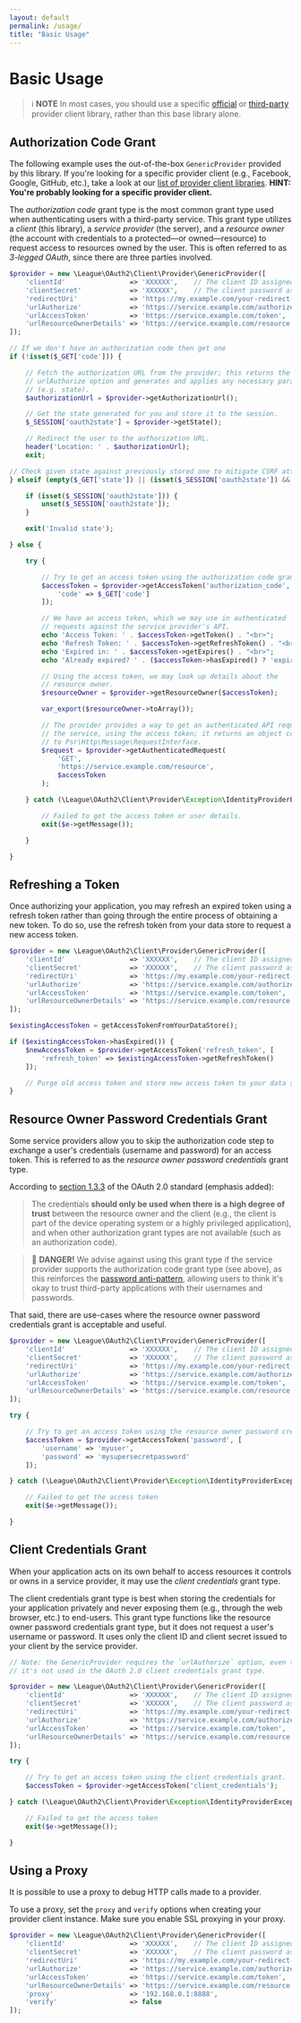 ```yaml
---
layout: default
permalink: /usage/
title: "Basic Usage"
---
```


Basic Usage
===========

> ℹ️ **NOTE** In most cases, you should use a specific [official](/providers/league/) or [third-party](/providers/thirdparty/) provider client library, rather than this base library alone.

Authorization Code Grant
------------------------

The following example uses the out-of-the-box `GenericProvider` provided by this library. If you're looking for a specific provider client (e.g., Facebook, Google, GitHub, etc.), take a look at our [list of provider client libraries](/providers/league/). **HINT: You're probably looking for a specific provider client.**

The *authorization code* grant type is the most common grant type used when authenticating users with a third-party service. This grant type utilizes a *client* (this library), a *service provider* (the server), and a *resource owner* (the account with credentials to a protected—or owned—resource) to request access to resources owned by the user. This is often referred to as _3-legged OAuth_, since there are three parties involved.

```php
$provider = new \League\OAuth2\Client\Provider\GenericProvider([
    'clientId'                => 'XXXXXX',    // The client ID assigned to you by the provider
    'clientSecret'            => 'XXXXXX',    // The client password assigned to you by the provider
    'redirectUri'             => 'https://my.example.com/your-redirect-url/',
    'urlAuthorize'            => 'https://service.example.com/authorize',
    'urlAccessToken'          => 'https://service.example.com/token',
    'urlResourceOwnerDetails' => 'https://service.example.com/resource'
]);

// If we don't have an authorization code then get one
if (!isset($_GET['code'])) {

    // Fetch the authorization URL from the provider; this returns the
    // urlAuthorize option and generates and applies any necessary parameters
    // (e.g. state).
    $authorizationUrl = $provider->getAuthorizationUrl();

    // Get the state generated for you and store it to the session.
    $_SESSION['oauth2state'] = $provider->getState();

    // Redirect the user to the authorization URL.
    header('Location: ' . $authorizationUrl);
    exit;

// Check given state against previously stored one to mitigate CSRF attack
} elseif (empty($_GET['state']) || (isset($_SESSION['oauth2state']) && $_GET['state'] !== $_SESSION['oauth2state'])) {

    if (isset($_SESSION['oauth2state'])) {
        unset($_SESSION['oauth2state']);
    }

    exit('Invalid state');

} else {

    try {

        // Try to get an access token using the authorization code grant.
        $accessToken = $provider->getAccessToken('authorization_code', [
            'code' => $_GET['code']
        ]);

        // We have an access token, which we may use in authenticated
        // requests against the service provider's API.
        echo 'Access Token: ' . $accessToken->getToken() . "<br>";
        echo 'Refresh Token: ' . $accessToken->getRefreshToken() . "<br>";
        echo 'Expired in: ' . $accessToken->getExpires() . "<br>";
        echo 'Already expired? ' . ($accessToken->hasExpired() ? 'expired' : 'not expired') . "<br>";

        // Using the access token, we may look up details about the
        // resource owner.
        $resourceOwner = $provider->getResourceOwner($accessToken);

        var_export($resourceOwner->toArray());

        // The provider provides a way to get an authenticated API request for
        // the service, using the access token; it returns an object conforming
        // to Psr\Http\Message\RequestInterface.
        $request = $provider->getAuthenticatedRequest(
            'GET',
            'https://service.example.com/resource',
            $accessToken
        );

    } catch (\League\OAuth2\Client\Provider\Exception\IdentityProviderException $e) {

        // Failed to get the access token or user details.
        exit($e->getMessage());

    }

}
```

Refreshing a Token
------------------

Once authorizing your application, you may refresh an expired token using a refresh token rather than going through the entire process of obtaining a new token. To do so, use the refresh token from your data store to request a new access token.

```php
$provider = new \League\OAuth2\Client\Provider\GenericProvider([
    'clientId'                => 'XXXXXX',    // The client ID assigned to you by the provider
    'clientSecret'            => 'XXXXXX',    // The client password assigned to you by the provider
    'redirectUri'             => 'https://my.example.com/your-redirect-url/',
    'urlAuthorize'            => 'https://service.example.com/authorize',
    'urlAccessToken'          => 'https://service.example.com/token',
    'urlResourceOwnerDetails' => 'https://service.example.com/resource'
]);

$existingAccessToken = getAccessTokenFromYourDataStore();

if ($existingAccessToken->hasExpired()) {
    $newAccessToken = $provider->getAccessToken('refresh_token', [
        'refresh_token' => $existingAccessToken->getRefreshToken()
    ]);

    // Purge old access token and store new access token to your data store.
}
```

Resource Owner Password Credentials Grant
-----------------------------------------

Some service providers allow you to skip the authorization code step to exchange a user's credentials (username and password) for an access token. This is referred to as the *resource owner password credentials* grant type.

According to [section 1.3.3](http://tools.ietf.org/html/rfc6749#section-1.3.3) of the OAuth 2.0 standard (emphasis added):

> The credentials **should only be used when there is a high degree of trust** between the resource owner and the client (e.g., the client is part of the device operating system or a highly privileged application), and when other authorization grant types are not available (such as an authorization code).

> 🛑 **DANGER!** We advise against using this grant type if the service provider supports the authorization code grant type (see above), as this reinforces the [password anti-pattern](https://agentile.com/the-password-anti-pattern), allowing users to think it's okay to trust third-party applications with their usernames and passwords.

That said, there are use-cases where the resource owner password credentials grant is acceptable and useful.

```php
$provider = new \League\OAuth2\Client\Provider\GenericProvider([
    'clientId'                => 'XXXXXX',    // The client ID assigned to you by the provider
    'clientSecret'            => 'XXXXXX',    // The client password assigned to you by the provider
    'redirectUri'             => 'https://my.example.com/your-redirect-url/',
    'urlAuthorize'            => 'https://service.example.com/authorize',
    'urlAccessToken'          => 'https://service.example.com/token',
    'urlResourceOwnerDetails' => 'https://service.example.com/resource'
]);

try {

    // Try to get an access token using the resource owner password credentials grant.
    $accessToken = $provider->getAccessToken('password', [
        'username' => 'myuser',
        'password' => 'mysupersecretpassword'
    ]);

} catch (\League\OAuth2\Client\Provider\Exception\IdentityProviderException $e) {

    // Failed to get the access token
    exit($e->getMessage());

}
```

Client Credentials Grant
------------------------

When your application acts on its own behalf to access resources it controls or owns in a service provider, it may use the *client credentials* grant type.

The client credentials grant type is best when storing the credentials for your application privately and never exposing them (e.g., through the web browser, etc.) to end-users. This grant type functions like the resource owner password credentials grant type, but it does not request a user's username or password. It uses only the client ID and client secret issued to your client by the service provider.

```php
// Note: the GenericProvider requires the `urlAuthorize` option, even though
// it's not used in the OAuth 2.0 client credentials grant type.

$provider = new \League\OAuth2\Client\Provider\GenericProvider([
    'clientId'                => 'XXXXXX',    // The client ID assigned to you by the provider
    'clientSecret'            => 'XXXXXX',    // The client password assigned to you by the provider
    'redirectUri'             => 'https://my.example.com/your-redirect-url/',
    'urlAuthorize'            => 'https://service.example.com/authorize',
    'urlAccessToken'          => 'https://service.example.com/token',
    'urlResourceOwnerDetails' => 'https://service.example.com/resource'
]);

try {

    // Try to get an access token using the client credentials grant.
    $accessToken = $provider->getAccessToken('client_credentials');

} catch (\League\OAuth2\Client\Provider\Exception\IdentityProviderException $e) {

    // Failed to get the access token
    exit($e->getMessage());

}
```

Using a Proxy
-------------

It is possible to use a proxy to debug HTTP calls made to a provider.

To use a proxy, set the `proxy` and `verify` options when creating your provider client instance. Make sure you enable SSL proxying in your proxy.

```php
$provider = new \League\OAuth2\Client\Provider\GenericProvider([
    'clientId'                => 'XXXXXX',    // The client ID assigned to you by the provider
    'clientSecret'            => 'XXXXXX',    // The client password assigned to you by the provider
    'redirectUri'             => 'https://my.example.com/your-redirect-url/',
    'urlAuthorize'            => 'https://service.example.com/authorize',
    'urlAccessToken'          => 'https://service.example.com/token',
    'urlResourceOwnerDetails' => 'https://service.example.com/resource',
    'proxy'                   => '192.168.0.1:8888',
    'verify'                  => false
]);
```
